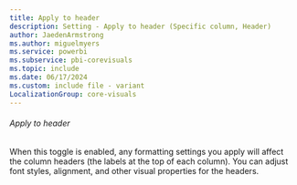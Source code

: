 ```yaml
---
title: Apply to header
description: Setting - Apply to header (Specific column, Header)
author: JaedenArmstrong
ms.author: miguelmyers
ms.service: powerbi
ms.subservice: pbi-corevisuals
ms.topic: include
ms.date: 06/17/2024
ms.custom: include file - variant
LocalizationGroup: core-visuals
---
```

###### Apply to header

When this toggle is enabled, any formatting settings you apply will affect the column headers (the labels at the top of each column). You can adjust font styles, alignment, and other visual properties for the headers.

